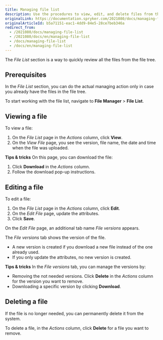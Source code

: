```yaml
---
title: Managing file list
description: Use the procedures to view, edit, and delete files from the system in the Back Office.
originalLink: https://documentation.spryker.com/2021080/docs/managing-file-list
originalArticleId: b5a71151-eac1-4dd9-84e5-28ce7beb346a
redirect_from:
  - /2021080/docs/managing-file-list
  - /2021080/docs/en/managing-file-list
  - /docs/managing-file-list
  - /docs/en/managing-file-list
---
```


The *File List* section is a way to quickly review all the files from the file tree.

## Prerequisites

In the *File List* section, you can do the actual managing action only in case you already have the files in the file tree.

To start working with the file list, navigate to **File Manager** > **File List**.

## Viewing a file

To view a file:

1. On the *File List* page in the _Actions_ column, click **View**.
2. On the *View File* page, you see the version, file name, the date and time when the file was uploaded.

**Tips & tricks**
On this page, you can download the file:
1. Click **Download** in the _Actions_ column.
2. Follow the download pop-up instructions.

## Editing a file
To edit a file:
1. On the *File List* page in the _Actions_ column, click **Edit**.
2. On the *Edit File* page, update the attributes.
3. Click **Save**.

On the *Edit File* page, an additional tab name *File versions* appears.

The *File versions* tab shows the version of the file. 
* A new version is created if you download a new file instead of the one already used. 
* If you only update the attributes, no new version is created.

**Tips & tricks**
In the *File versions* tab, you can manage the versions by:
* Removing the not needed versions. Click **Delete** in the _Actions_ column for the version you want to remove.
* Downloading a specific version by clicking **Download**.

## Deleting a file
If the file is no longer needed, you can permanently delete it from the system.

To delete a file, in the _Actions_ column, click **Delete** for a file you want to remove.
